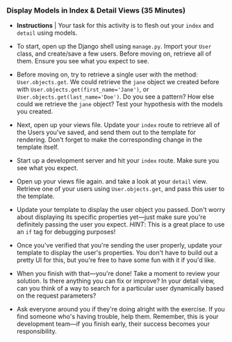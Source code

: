 ### Display Models in Index & Detail Views (35 Minutes)

  * **Instructions** | Your task for this activity is to flesh out your `index` and `detail` using models.

  * To start, open up the Django shell using `manage.py`. Import your `User` class, and create/save a few users. Before moving on, retrieve all of them. Ensure you see what you expect to see.

  * Before moving on, try to retrieve a single user with the method: `User.objects.get`. We could retrieve the `jane` object we created before with `User.objects.get(first_name='Jane')`, or `User.objects.get(last_name='Doe')`. Do you see a pattern? How else could we retrieve the `jane` object? Test your hypothesis with the models you created.

  * Next, open up your views file. Update your `index` route to retrieve all of the Users you've saved, and send them out to the template for rendering. Don't forget to make the corresponding change in the template itself.

  * Start up a development server and hit your `index` route. Make sure you see what you expect.

  * Open up your views file again. and take a look at your `detail` view. Retrieve one of your users using `User.objects.get`, and pass this user to the template.

  * Update your template to display the user object you passed. Don't worry about displaying its specific properties yet—just make sure you're definitely passing the user you expect. _HINT_: This is a great place to use an `if` tag for debugging purposes!

  * Once you've verified that you're sending the user properly, update your template to display the user's properties. You don't have to build out a pretty UI for this, but you're free to have some fun with it if you'd like.

  * When you finish with that—you're done! Take a moment to review your solution. Is there anything you can fix or improve? In your detail view, can you think of a way to search for a particular user dynamically based on the request parameters?

  * Ask everyone around you if they're doing alright with the exercise. If you find someone who's having trouble, help them. Remember, this is your development team—if you finish early, their success becomes your responsibility.
